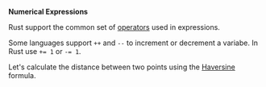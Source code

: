 **Numerical Expressions**

Rust support the common set of [operators](https://doc.rust-lang.org/reference/expressions.html#expression-precedence) used in expressions.

Some languages support `++` and `--` to increment or decrement a variabe. In Rust use `+= 1` or `-= 1`.

Let's calculate the distance between two points using the [Haversine](https://en.wikipedia.org/wiki/Haversine_formula) formula.
